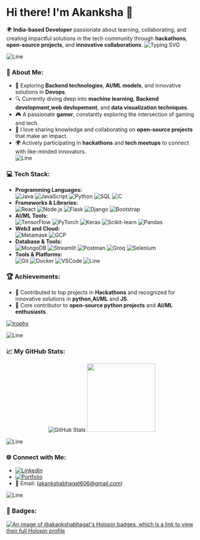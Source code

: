 # Hi there! I'm Akanksha 👋

🌍 **India-based Developer** passionate about learning, collaborating, and creating impactful solutions in the tech community through **hackathons**, **open-source projects**, and **innovative collaborations**.
![Typing SVG](https://readme-typing-svg.demolab.com?font=Comfortaa&size=40&pause=500&color=00FFFF&center=true&vCenter=true&multiline=true&width=1000&height=100&lines=Full+Stack+Developer+%7C+AI%2FML+Enthusiast)


![Line](https://user-images.githubusercontent.com/85225156/171937799-8fc9e255-9889-4642-9c92-6df85fb86e82.gif)

### 🌟 About Me:
- 🌱 Exploring **Backend technologies**, **AI/ML models**, and innovative solutions in **Devops**.  
- 🔍 Currently diving deep into **machine learning**, **Backend development,web devlopement**, and **data visualization techniques**.  
- 🎮 A passionate **gamer**, constantly exploring the intersection of gaming and tech.  
- 💬 I love sharing knowledge and collaborating on **open-source projects** that make an impact.  
- 🌍 Actively participating in **hackathons** and **tech meetups** to connect with like-minded innovators.  
![Line](https://user-images.githubusercontent.com/85225156/171937799-8fc9e255-9889-4642-9c92-6df85fb86e82.gif)

### 💻 Tech Stack:
- **Programming Languages:**  
  ![Java](https://skillicons.dev/icons?i=java&theme=light) ![JavaScript](https://skillicons.dev/icons?i=javascript&theme=light) ![Python](https://skillicons.dev/icons?i=python&theme=light) ![SQL](https://skillicons.dev/icons?i=mysql&theme=light) ![C](https://skillicons.dev/icons?i=c&theme=light)
- **Frameworks & Libraries:**  
  ![React](https://skillicons.dev/icons?i=react&theme=light) ![Node.js](https://skillicons.dev/icons?i=nodejs&theme=light) ![Flask](https://skillicons.dev/icons?i=flask&theme=light) ![Django](https://skillicons.dev/icons?i=django&theme=light) ![Bootstrap](https://skillicons.dev/icons?i=bootstrap&theme=light)
- **AI/ML Tools:**  
  ![TensorFlow](https://skillicons.dev/icons?i=tensorflow&theme=light) ![PyTorch](https://skillicons.dev/icons?i=pytorch&theme=light) ![Keras](https://skillicons.dev/icons?i=keras&theme=light) ![Scikit-learn](https://skillicons.dev/icons?i=scikit-learn&theme=light) ![Pandas](https://skillicons.dev/icons?i=pandas&theme=light)
- **Web3 and Cloud:**  
  ![Metamask](https://skillicons.dev/icons?i=web3&theme=light) ![GCP](https://skillicons.dev/icons?i=gcp&theme=light)
- **Database & Tools:**  
  ![MongoDB](https://skillicons.dev/icons?i=mongodb&theme=light) ![Streamlit](https://skillicons.dev/icons?i=streamlit&theme=light) ![Postman](https://skillicons.dev/icons?i=postman&theme=light) ![Groq](https://skillicons.dev/icons?i=groq&theme=light) ![Selenium](https://skillicons.dev/icons?i=selenium&theme=light)
- **Tools & Platforms:**  
  ![Git](https://skillicons.dev/icons?i=git&theme=light) ![Docker](https://skillicons.dev/icons?i=docker&theme=light) ![VSCode](https://skillicons.dev/icons?i=vscode&theme=light)
![Line](https://user-images.githubusercontent.com/85225156/171937799-8fc9e255-9889-4642-9c92-6df85fb86e82.gif)

### 🏆 Achievements:
- 🥇 Contributed to top projects in **Hackathons** and recognized for innovative solutions in **python,AI/ML** and **JS**.  
- 🌟 Core contributor to **open-source python projects** and **AI/ML enthusiasts**.  

[![trophy](https://github-profile-trophy.vercel.app/?username=akankshabhagat&theme=radical&row=1)](https://github.com/ryo-ma/github-profile-trophy)

![Line](https://user-images.githubusercontent.com/85225156/171937799-8fc9e255-9889-4642-9c92-6df85fb86e82.gif)

### 📈 My GitHub Stats:
<div align="center">
<!--   <img src="https://github-readme-streak-stats.herokuapp.com/?user=akankshabhagat&theme=radical" alt="Streak Counter" /> -->
  <img src="https://github-readme-stats.vercel.app/api?username=akankshabhagat&show_icons=true&theme=radical" alt="GitHub Stats" />
  <img src="https://github-profile-summary-cards.vercel.app/api/cards/repos-per-language?username=akankshabhagat&theme=2077" height="180em" />
</div>

![Line](https://user-images.githubusercontent.com/85225156/171937799-8fc9e255-9889-4642-9c92-6df85fb86e82.gif)
### 🌐 Connect with Me:
- [![LinkedIn](https://img.shields.io/badge/LinkedIn-Connect-blue?logo=linkedin)](https://www.linkedin.com/in/akankshabhagat/)  
- [![Portfolio](https://img.shields.io/badge/Portfolio-Visit-orange?logo=firefox)](https://portfolio-livid-one-85.vercel.app/)  
- 📧 Email: (akankshabhagat606@gmail.com)

![Line](https://user-images.githubusercontent.com/85225156/171937799-8fc9e255-9889-4642-9c92-6df85fb86e82.gif)

### 🌟 Badges:
[![An image of @akankshabhagat's Holopin badges, which is a link to view their full Holopin profile](https://holopin.me/akankshabhagat)](https://holopin.io/@akankshabhagat)


